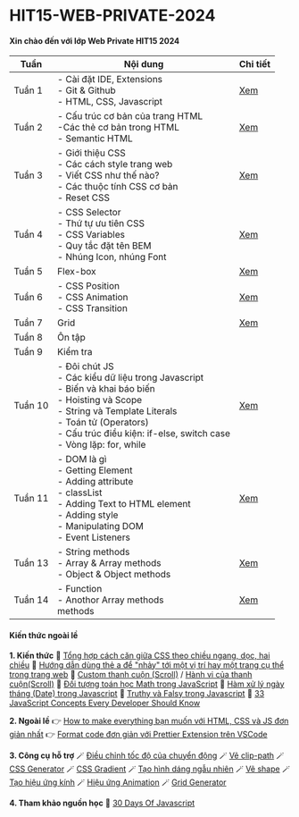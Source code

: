# HIT15-WEB-PRIVATE-2024

#### Xin chào đến với lớp Web Private HIT15 2024

| Tuần    | Nội dung                                                                                                                                                                                                                                  | Chi tiết                     |
| ------- | ----------------------------------------------------------------------------------------------------------------------------------------------------------------------------------------------------------------------------------------- | ---------------------------- |
| Tuần 1  | - Cài đặt IDE, Extensions<br>- Git & Github<br>- HTML, CSS, Javascript                                                                                                                                                                    | [Xem](./week-1/README.html)  |
| Tuần 2  | - Cấu trúc cơ bản của trang HTML<br>-Các thẻ cơ bản trong HTML<br>- Semantic HTML                                                                                                                                                         | [Xem](./week-2/README.html)  |
| Tuần 3  | - Giới thiệu CSS<br>- Các cách style trang web<br>- Viết CSS như thế nào?<br>- Các thuộc tính CSS cơ bản <br>- Reset CSS                                                                                                                  | [Xem](./week-3/README.html)  |
| Tuần 4  | - CSS Selector<br>- Thứ tự ưu tiên CSS<br>- CSS Variables<br>- Quy tắc đặt tên BEM <br>- Nhúng Icon, nhúng Font                                                                                                                           | [Xem](./week-4/README.html)  |
| Tuần 5  | Flex-box                                                                                                                                                                                                                                  | [Xem](./week-5/README.html)  |
| Tuần 6  | - CSS Position<br>- CSS Animation<br>- CSS Transition                                                                                                                                                                                     | [Xem](./week-6/README.html)  |
| Tuần 7  | Grid                                                                                                                                                                                                                                      | [Xem](./week-7/README.html)  |
| Tuần 8  | Ôn tập                                                                                                                                                                                                                                    |                              |
| Tuần 9  | Kiểm tra                                                                                                                                                                                                                                  |                              |
| Tuần 10 | - Đôi chút JS<br>- Các kiểu dữ liệu trong Javascript <br>- Biến và khai báo biến<br>- Hoisting và Scope<br>- String và Template Literals<br>- Toán tử (Operators)<br>- Cấu trúc điều kiện: if-else, switch case<br>- Vòng lặp: for, while | [Xem](./week-10/README.html) |
| Tuần 11 | - DOM là gì<br>- Getting Element<br>- Adding attribute<br>- classList<br>- Adding Text to HTML element<br>- Adding style<br>- Manipulating DOM<br>- Event Listeners                                                                       | [Xem](./week-11/README.html) |
| Tuần 13 | - String methods<br>- Array & Array methods<br>- Object & Object methods                                                                                                                                                                  | [Xem](./week-13/README.html) |
| Tuần 14 | - Function<br>- Anothor Array methods<br> methods                                                                                                                                                                                         | [Xem](./week-14/README.html) |

#### Kiến thức ngoài lề

**1. Kiến thức**
🔑 [Tổng hợp cách căn giữa CSS theo chiều ngang, dọc, hai chiều](https://vietnix.vn/can-giua-css/)
🔑 [Hướng dẫn dùng thẻ a để "nhảy" tới một vị trí hay một trang cụ thể trong trang web](https://www.w3docs.com/snippets/html/how-to-create-an-anchor-link-to-jump-to-a-specific-part-of-a-page.html)
🔑 [Custom thanh cuộn (Scroll)](https://www.w3schools.com/howto/howto_css_custom_scrollbar.asp) / [Hành vi của thanh cuộn(Scroll)](https://www.w3schools.com/cssref/pr_scroll-behavior.php)
🔑 [Đối tượng toán học Math trong JavaScript](https://viblo.asia/p/su-dung-math-trong-javascript-LzD5dwNWljY)
🔑 [Hàm xử lý ngày tháng (Date) trong Javascript](https://viblo.asia/p/ham-xu-ly-ngay-thang-date-trong-javascript-XL6lA47DZek)
🔑 [Truthy và Falsy trong Javascript](https://viblo.asia/p/truthy-va-falsy-trong-javascript-la-gi-RQqKLbjOl7z)
🔑 [33 JavaScript Concepts Every Developer Should Know](https://dev.to/vidova/33-javascript-concepts-every-beginner-should-know-with-tutorials-4kao)

**2. Ngoài lề**
👉 [How to make everything bạn muốn với HTML, CSS và JS đơn giản nhất](https://www.w3schools.com/howto/default.asp)
👉 [Format code đơn giản với Prettier Extension trên VSCode](https://viblo.asia/p/format-code-voi-prettier-tren-vs-code-RQqKLb70l7z)

**3. Công cụ hỗ trợ**
🪄 [Điều chỉnh tốc độ của chuyển động](https://cubic-bezier.com/#.17,.67,.83,.67)
🪄 [Vẽ clip-path](https://bennettfeely.com/clippy/)
🪄 [CSS Generator](https://cssgenerator.org/)
🪄 [CSS Gradient](https://cssgradient.io/)
🪄 [Tạo hình dáng ngẫu nhiên](https://www.blobmaker.app/)
🪄 [Vẽ shape](https://www.shapedivider.app/)
🪄 [Tạo hiệu ứng kính](https://hype4.academy/tools/glassmorphism-generator)
🪄 [Hiệu ứng Animation](https://animista.net/)
🪄 [Grid Generator](https://cssgrid-generator.netlify.app)

**4. Tham khảo nguồn học**
📖 [30 Days Of Javascript](https://github.com/Asabeneh/30-Days-Of-JavaScript)
